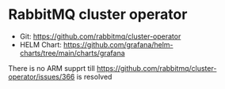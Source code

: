 # RabbitMQ cluster operator

- Git: https://github.com/rabbitmq/cluster-operator
- HELM Chart: https://github.com/grafana/helm-charts/tree/main/charts/grafana

There is no ARM supprt till https://github.com/rabbitmq/cluster-operator/issues/366 is resolved
